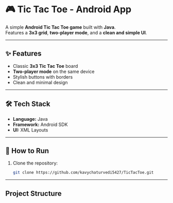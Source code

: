 # 🎮 Tic Tac Toe - Android App

A simple **Android Tic Tac Toe game** built with **Java**.  
Features a **3x3 grid**, **two-player mode**, and a **clean and simple UI**.  

---

## ✨ Features
- Classic **3x3 Tic Tac Toe** board  
- **Two-player mode** on the same device  
- Stylish buttons with borders  
- Clean and minimal design  

---

## 🛠️ Tech Stack
- **Language:** Java  
- **Framework:** Android SDK  
- **UI:** XML Layouts  

---

## 🚀 How to Run
1. Clone the repository:
   ```bash
   git clone https://github.com/kavychaturvedi5427/TicTacToe.git

---

## Project Structure